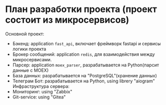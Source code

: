 # План разработки проекта (проект состоит из микросервисов)
Основной проект:
- Бэкенд: application `fast_api`, включает фреймворк fastapi и сервисы логики проекта
- Брокер сообщений: application `redis`, для взаимодействия между микросервисами.
- Парсер: application `moex_parser`, разрабатывается на Python(парсит данные с MOEX)
- База данных: разрабатывается на "PostgreSQL"(хранение данных)
- Телеграм Бот: разрабатывается на Python, using librery "aiogram"
Инфраструктура сервера:
- Мониторинг: using "Zabbix"
- Git-service: using "Gitea"
